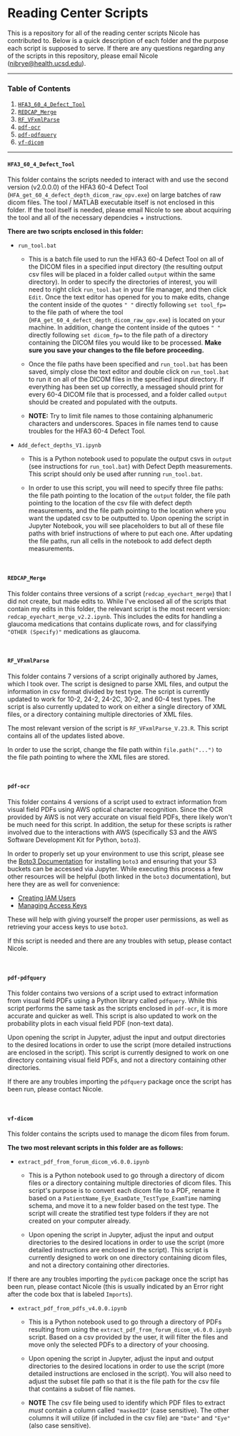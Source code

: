 # Reading Center Scripts

This is a repository for all of the reading center scripts Nicole has contributed to. Below is a quick description of each folder and the purpose each script is supposed to serve. If there are any questions regarding any of the scripts in this repository, please email Nicole (nibrye@health.ucsd.edu).

<hr>

### Table of Contents

1. [`HFA3_60_4_Defect_Tool`](####`HFA3_60_4_Defect_Tool`) 
2. [`REDCAP_Merge`](####`REDCAP_Merge`)
3. [`RF_VFxmlParse`](####`RF_VFxmlParse`)
4. [`pdf-ocr`](####`pdf-ocr`)
5. [`pdf-pdfquery`](####`pdf-pdfquery`)
6. [`vf-dicom`](####`vf-dicom`)

<hr>

#### `HFA3_60_4_Defect_Tool`

This folder contains the scripts needed to interact with and use the second version (v2.0.0.0) of the HFA3 60-4 Defect Tool (`HFA_get_60_4_defect_depth_dicom_raw_opv.exe`) on large batches of raw dicom files. The tool / MATLAB executable itself is not enclosed in this folder. If the tool itself is needed, please email Nicole to see about acquiring the tool and all of the necessary dependcies + instructions.

**There are two scripts enclosed in this folder:**

- `run_tool.bat`
  - This is a batch file used to run the HFA3 60-4 Defect Tool on all of the DICOM files in a specified input directory (the resulting output csv files will be placed in a folder called `output` within the same directory). In order to specify the directories of interest, you will need to right click `run_tool.bat` in your file manager, and then click `Edit`. Once the text editor has opened for you to make edits, change the content inside of the quotes `" "` directly following `set tool_fp=` to the file path of where the tool (`HFA_get_60_4_defect_depth_dicom_raw_opv.exe`) is located on your machine. In addition, change the content inside of the qutoes `" "` directly following `set dicom_fp=` to the file path of a directory containing the DICOM files you would like to be processed. **Make sure you save your changes to the file before proceeding.**


  - Once the file paths have been specified and `run_tool.bat` has been saved, simply close the text editor and double click on `run_tool.bat` to run it on all of the DICOM files in the specified input directory. If everything has been set up correctly, a messaged should print for every 60-4 DICOM file that is processed, and a folder called `output` should be created and populated with the outputs.


  - **NOTE:** Try to limit file names to those containing alphanumeric characters and underscores. Spaces in file names tend to cause troubles for the HFA3 60-4 Defect Tool.


- `Add_defect_depths_V1.ipynb`
  - This is a Python notebook used to populate the output csvs in `output` (see instructions for `run_tool.bat`) with Defect Depth measurements. This script should only be used after running `run_tool.bat`. 

  - In order to use this script, you will need to specify three file paths: the file path pointing to the location of the `output` folder, the file path pointing to the location of the csv file with defect depth measurements, and the file path pointing to the location where you want the updated csv to be outputted to. Upon opening the script in Jupyter Notebook, you will see placeholders to but all of these file paths with brief instructions of where to put each one. After updating the file paths, run all cells in the notebook to add defect depth measurements.

<br>

#### `REDCAP_Merge`

This folder contains three versions of a script (`redcap_eyechart_merge`) that I did not create, but made edits to. While I've enclosed all of the scripts that contain my edits in this folder, the relevant script is the most recent version: `redcap_eyechart_merge_v2.2.ipynb`. This includes the edits for handling a glaucoma medications that contains duplicate rows, and for classifying `"OTHER (Specify)"` medications as glaucoma. 

<br>

#### `RF_VFxmlParse`

This folder contains 7 versions of a script originally authored by James, which I took over. The script is designed to parse XML files, and output the information in csv format divided by test type. The script is currently updated to work for 10-2, 24-2, 24-2C, 30-2, and 60-4 test types. The script is also currently updated to work on either a single directory of XML files, or a directory containing multiple directories of XML files.

The most relevant version of the script is `RF_VFxmlParse_V.23.R`. This script contains all of the updates listed above.

In order to use the script, change the file path within `file.path("...")` to the file path pointing to where the XML files are stored.

<br>

#### `pdf-ocr`

This folder contains 4 versions of a script used to extract information from visual field PDFs using AWS optical character recognition. Since the OCR provided by AWS is not very accurate on visual field PDFs, there likely won't be much need for this script. In addition, the setup for these scripts is rather involved due to the interactions with AWS (specifically S3 and the AWS Software Development Kit for Python, `boto3`).

In order to properly set up your environment to use this script, please see the [Boto3 Documentation](https://boto3.amazonaws.com/v1/documentation/api/latest/guide/quickstart.html) for installing `boto3` and ensuring that your S3 buckets can be accessed via Jupyter. While executing this process a few other resources will be helpful (both linked in the `boto3` documentation), but here they are as well for convenience:

- [Creating IAM Users](https://docs.aws.amazon.com/IAM/latest/UserGuide/id_users_create.html#id_users_create_console)
- [Managing Access Keys](https://docs.aws.amazon.com/IAM/latest/UserGuide/id_credentials_access-keys.html#Using_CreateAccessKey)

These will help with giving yourself the proper user permissions, as well as retrieving your access keys to use `boto3`.

If this script is needed and there are any troubles with setup, please contact Nicole.

<br>

#### `pdf-pdfquery`

This folder contains two versions of a script used to extract information from visual field PDFs using a Python library called `pdfquery`. While this script performs the same task as the scripts enclosed in `pdf-ocr`, it is more accurate and quicker as well. This script is also updated to work on the probability plots in each visual field PDF (non-text data). 

Upon opening the script in Jupyter, adjust the input and output directories to the desired locations in order to use the script (more detailed instructions are enclosed in the script). This script is currently designed to work on one directory containing visual field PDFs, and not a directory containing other directories.

If there are any troubles importing the `pdfquery` package once the script has been run, please contact Nicole.

<br>

#### `vf-dicom`

This folder contains the scripts used to manage the dicom files from forum.

**The two most relevant scripts in this folder are as follows:**

- `extract_pdf_from_forum_dicom_v6.0.0.ipynb`
  - This is a Python notebook used to go through a directory of dicom files or a directory containing multiple directories of dicom files. This script's purpose is to convert each dicom file to a PDF, rename it based on a `PatientName_Eye_ExamDate_TestType_ExamTime` naming schema, and move it to a new folder based on the test type. The script will create the stratified test type folders if they are not created on your computer already.

  - Upon opening the script in Jupyter, adjust the input and output directories to the desired locations in order to use the script (more detailed instructions are enclosed in the script). This script is currently designed to work on one directory containing dicom files, and not a directory containing other directories.

If there are any troubles importing the `pydicom` package once the script has been run, please contact Nicole (this is usually indicated by an Error right after the code box that is labeled `Imports`).


- `extract_pdf_from_pdfs_v4.0.0.ipynb`
  - This is a Python notebook used to go through a directory of PDFs resulting from using the `extract_pdf_from_forum_dicom_v6.0.0.ipynb` script. Based on a csv provided by the user, it will filter the files and move only the selected PDFs to a directory of your choosing.

  - Upon opening the script in Jupyter, adjust the input and output directories to the desired locations in order to use the script (more detailed instructions are enclosed in the script). You will also need to adjust the subset file path so that it is the file path for the csv file that contains a subset of file names. 
  
  - **NOTE** The csv file being used to identify which PDF files to extract *must* contain a column called `"maskedID"` (case sensitive). The other columns it will utilize (if included in the csv file) are `"Date"` and `"Eye"` (also case sensitive).
  

